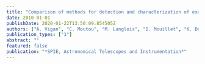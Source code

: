 ```yaml
---
title: "Comparison of methods for detection and characterization of exoplanets with SPHERE/IRDIS"
date: 2010-01-01
publishDate: 2020-01-22T13:50:09.854505Z
authors: ["A. Vigan", "C. Moutou", "M. Langlois", "D. Mouillet", "K. Dohlen", "A. Boccaletti", "M. Carbillet", "I. Smith", "A. Ferrari", "L. Mugnier", "C. Thalmann"]
publication_types: ["1"]
abstract: ""
featured: false
publication: "*SPIE, Astronomical Telescopes and Instrumentation*"
---
```


